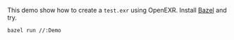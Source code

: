 This demo show how to create a `test.exr` using OpenEXR.
Install [Bazel](https://bazel.build/) and try.
	
	bazel run //:Demo 
	
